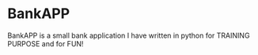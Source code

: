 # BankAPP
BankAPP is a small bank application I have written in python for TRAINING PURPOSE and for FUN!
